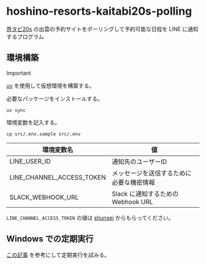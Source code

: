 # hoshino-resorts-kaitabi20s-polling

[界タビ20s](https://hoshinoresorts.com/jp/sp/kaitabi20s/) の出雲の予約サイトをポーリングして予約可能な日程を LINE に通知するプログラム

## 環境構築

> [!IMPORTANT]
> [uv](https://docs.astral.sh/uv/) を使用して仮想環境を構築する。

必要なパッケージをインストールする。

```
uv sync
```

環境変数を記入する。

```
cp src/.env.sample src/.env
```

| 環境変数名                 | 値                                       | 
| -------------------------- | ---------------------------------------- | 
| LINE_USER_ID               | 通知先のユーザーID                       | 
| LINE_CHANNEL_ACCESS_TOKEN  | メッセージを送信するために必要な機密情報 | 
| SLACK_WEBHOOK_URL          | Slack に通知するための Webhook URL     | 

`LINE_CHANNEL_ACCESS_TOKEN` の値は [shunsei](https://github.com/kimurash) からもらってください。

## Windows での定期実行

[この記事](https://zenn.dev/t0mzenn/articles/e59395528684fe) を参考にして定期実行を試みる。

